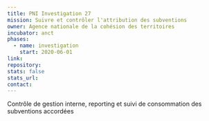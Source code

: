 ```yaml
---
title: PNI Investigation 27
mission: Suivre et contrôler l'attribution des subventions
owner: Agence nationale de la cohésion des territoires
incubator: anct
phases:
  - name: investigation
    start: 2020-06-01
link: 
repository: 
stats: false
stats_url: 
contact:
---
```

<p>Contrôle de gestion interne, reporting et suivi de consommation des subventions accordées</p>
